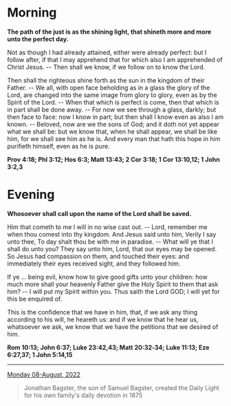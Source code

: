 # Morning

**The path of the just is as the shining light, that shineth more and more unto the perfect day.**
 
Not as though I had already attained, either were already perfect: but I follow after, if that I may apprehend that for which also I am apprehended of Christ Jesus. -- Then shall we know, if we follow on to know the Lord.
 
Then shall the righteous shine forth as the sun in the kingdom of their Father. -- We all, with open face beholding as in a glass the glory of the Lord, are changed into the same image from glory to glory, even as by the Spirit of the Lord. -- When that which is perfect is come, then that which is in part shall be done away. -- For now we see through a glass, darkly; but then face to face: now I know in part; but then shall I know even as also I am known. -- Beloved, now are we the sons of God; and it doth not yet appear what we shall be: but we know that, when he shall appear, we shall be like him, for we shall see him as he is. And every man that hath this hope in him purifieth himself, even as he is pure.  

**Prov 4:18; Phl 3:12; Hos 6:3; Matt 13:43; 2 Cor 3:18; 1 Cor 13:10,12; 1 John 3:2,3**

# Evening

**Whosoever shall call upon the name of the Lord shall be saved.**
 
Him that cometh to me I will in no wise cast out. -- Lord, remember me when thou comest into thy kingdom. And Jesus said unto him, Verily I say unto thee, To day shalt thou be with me in paradise. -- What will ye that I shall do unto you? They say unto him, Lord, that our eyes may be opened. So Jesus had compassion on them, and touched their eyes: and immediately their eyes received sight, and they followed him.
 
If ye ... being evil, know how to give good gifts unto your children: how much more shall your heavenly Father give the Holy Spirit to them that ask him? -- I will put my Spirit within you. Thus saith the Lord GOD; I will yet for this be enquired of.
 
This is the confidence that we have in him, that, if we ask any thing according to his will, he heareth us: and if we know that he hear us, whatsoever we ask, we know that we have the petitions that we desired of him.  

**Rom 10:13; John 6:37; Luke 23:42,43; Matt 20:32‑34; Luke 11:13; Eze 6:27,37; 1 John 5:14,15**

---

[Monday 08-August, 2022](https://t.me/s/daily_light)

> Jonathan Bagster, the son of Samuel Bagster, created the Daily Light for his own family's daily devotion in 1875

